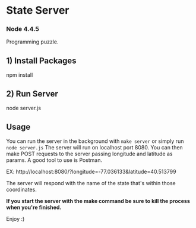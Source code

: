 # State Server

### Node 4.4.5

Programming puzzle.

## 1) Install Packages

npm install

## 2) Run Server

node server.js

## Usage

You can run the server in the background with ```make server``` or simply run ```node server.js```
The server will run on localhost port 8080.
You can then make POST requests to the server passing longitude and latitude as params. A good tool to use is Postman. 

EX: http://localhost:8080/?longitude=-77.036133&latitude=40.513799

The server will respond with the name of the state that's within those coordinates.

**If you start the server with the make command be sure to kill the process when you're finished.**

Enjoy :)
